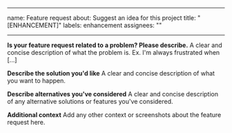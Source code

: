 <!--
SPDX-FileCopyrightText: 2023 Romain Brault <mail@romainbrault.com>

SPDX-License-Identifier: MIT
-->

---

name: Feature request
about: Suggest an idea for this project
title: "[ENHANCEMENT]"
labels: enhancement
assignees: ""

---

**Is your feature request related to a problem? Please describe.**
A clear and concise description of what the problem is. Ex. I'm always frustrated when [...]

**Describe the solution you'd like**
A clear and concise description of what you want to happen.

**Describe alternatives you've considered**
A clear and concise description of any alternative solutions or features you've considered.

**Additional context**
Add any other context or screenshots about the feature request here.
